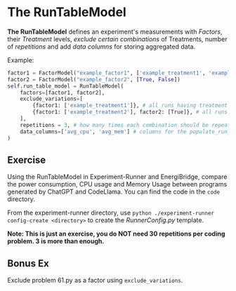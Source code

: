 # The RunTableModel

**The RunTableModel** defines an experiment's measurements with *Factors*, their *Treatment* levels, *exclude certain combinations* of Treatments, number of *repetitions* and add *data columns* for storing aggregated data.

Example:
```python
factor1 = FactorModel("example_factor1", ['example_treatment1', 'example_treatment2'])
factor2 = FactorModel("example_factor2", [True, False])
self.run_table_model = RunTableModel(
    factors=[factor1, factor2],
    exclude_variations=[
        {factor1: ['example_treatment1']}, # all runs having treatment "example_treatment1" will be EXCLUDED
        {factor1: ['example_treatment2'], factor2: [True]}, # all runs having the combination ("example_treatment2", True) will be EXCLUDED
    ],
    repetitions = 3, # how many times each combination should be repeated (default = 1)
    data_columns=['avg_cpu', 'avg_mem'] # columns for the populate_run_data() function
)
```

## Exercise
Using the RunTableModel in Experiment-Runner and EnergiBridge, compare the power consumption, CPU usage and Memory Usage between programs generated by ChatGPT and CodeLlama.
You can find the code in the `code` directory.

From the experiment-runner directory, use `python ./experiment-runner config-create <directory>` to create the *RunnerConfig.py* template.

**Note: This is just an exercise, you do NOT need 30 repetitions per coding problem. 3 is more than enough.**

## Bonus Ex
Exclude problem 61.py as a factor using `exclude_variations`.
